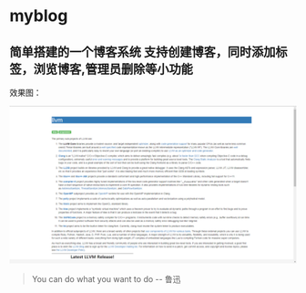 # myblog

## 简单搭建的一个博客系统 支持创建博客，同时添加标签，浏览博客,管理员删除等小功能

效果图：

![](src/main/resources/cover.png)

<blockquote>You can do what you want to do   -- 鲁迅</blockquote>
